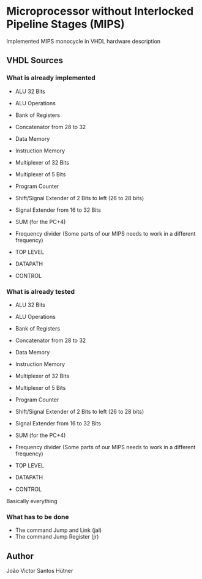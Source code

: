 # Microprocessor without Interlocked Pipeline Stages (MIPS)

Implemented MIPS monocycle in VHDL hardware description

## VHDL Sources
### What is already implemented

- ALU 32 Bits
- ALU Operations
- Bank of Registers
- Concatenator from 28 to 32
- Data Memory 
- Instruction Memory
- Multiplexer of 32 Bits
- Multiplexer of 5 Bits
- Program Counter
- Shift/Signal Extender of 2 Bits to left (26 to 28 bits)
- Signal Extender from 16 to 32 Bits
- SUM (for the PC+4)
- Frequency divider (Some parts of our MIPS needs to work in a different frequency)

- TOP LEVEL
- DATAPATH
- CONTROL

### What is already tested

- ALU 32 Bits
- ALU Operations
- Bank of Registers
- Concatenator from 28 to 32
- Data Memory 
- Instruction Memory
- Multiplexer of 32 Bits
- Multiplexer of 5 Bits
- Program Counter
- Shift/Signal Extender of 2 Bits to left (26 to 28 bits)
- Signal Extender from 16 to 32 Bits
- SUM (for the PC+4)
- Frequency divider (Some parts of our MIPS needs to work in a different frequency)

- TOP LEVEL
- DATAPATH
- CONTROL

Basically everything

### What has to be done

- The command Jump and Link (jal)
- The command Jump Register (jr)

## Author

João Victor Santos Hütner


